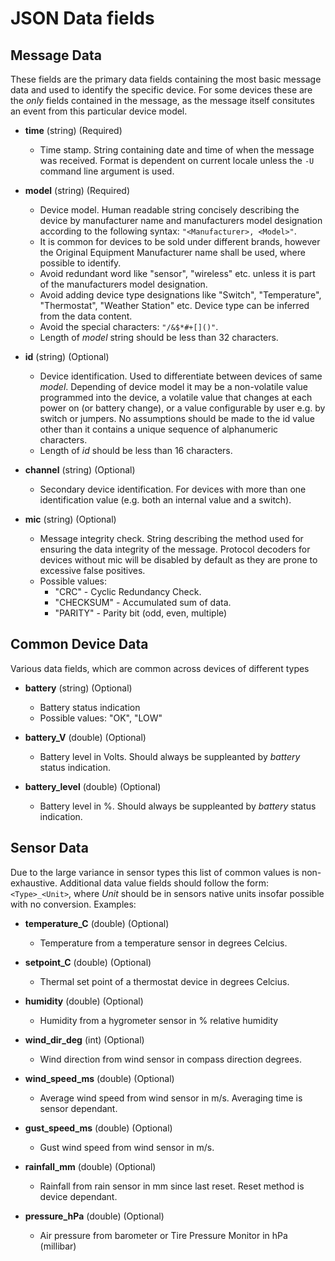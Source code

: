 # JSON Data fields

## Message Data
These fields are the primary data fields containing the most basic message data and used to identify the specific device. 
For some devices these are the *only* fields contained in the message, as the message itself consitutes an event from this
particular device model.

* **time** (string) (Required)
  * Time stamp. String containing date and time of when the message was received. Format is dependent on
    current locale unless the `-U` command line argument is used.

* **model** (string) (Required)
  * Device model. Human readable string concisely describing the device by manufacturer name 
    and manufacturers model designation according to the following syntax: `"<Manufacturer>, <Model>"`. 
  * It is common for devices to be sold under different brands, however the Original Equipment Manufacturer name
    shall be used, where possible to identify. 
  * Avoid redundant word like "sensor", "wireless" etc. unless it is part of the manufacturers model designation. 
  * Avoid adding device type designations like "Switch", "Temperature", "Thermostat", "Weather Station" etc. Device type can 
    be inferred from the data content. 
  * Avoid the special characters: `"/&$*#+[]()"`.
  * Length of *model* string should be less than 32 characters.

* **id** (string) (Optional)
  * Device identification. Used to differentiate between devices of same *model*. 
    Depending of device model it may be a non-volatile value programmed into the device, 
    a volatile value that changes at each power on (or battery change), or a value configurable by
    user e.g. by switch or jumpers. No assumptions should be made to the id value other than it contains
    a unique sequence of alphanumeric characters.
  * Length of *id* should be less than 16 characters.

* **channel** (string) (Optional)
  * Secondary device identification. For devices with more than one identification value 
    (e.g. both an internal value and a switch).

* **mic** (string) (Optional)
  * Message integrity check. String describing the method used for ensuring the data integrity
    of the message. Protocol decoders for devices without mic will be disabled by default as 
    they are prone to excessive false positives.
  * Possible values:
    * "CRC" - Cyclic Redundancy Check.
    * "CHECKSUM" - Accumulated sum of data.
    * "PARITY" - Parity bit (odd, even, multiple)

## Common Device Data
Various data fields, which are common across devices of different types 

* **battery** (string) (Optional)
  * Battery status indication
  * Possible values: "OK", "LOW"

* **battery_V** (double) (Optional)
  * Battery level in Volts. Should always be suppleanted by *battery* status indication.

* **battery_level** (double) (Optional)
  * Battery level in %. Should always be suppleanted by *battery* status indication.

## Sensor Data
Due to the large variance in sensor types this list of common values is non-exhaustive. Additional data value fields should follow the form: `<Type>_<Unit>`, where *Unit* should be in sensors native units insofar possible with no conversion.
Examples:

* **temperature_C** (double) (Optional)
  * Temperature from a temperature sensor in degrees Celcius.
  
* **setpoint_C** (double) (Optional)
  * Thermal set point of a thermostat device in degrees Celcius.
  
* **humidity** (double) (Optional)
  * Humidity from a hygrometer sensor in % relative humidity
  
* **wind_dir_deg** (int) (Optional)
  * Wind direction from wind sensor in compass direction degrees.
  
* **wind_speed_ms** (double) (Optional)
  * Average wind speed from wind sensor in m/s. Averaging time is sensor dependant.

* **gust_speed_ms** (double) (Optional)
  * Gust wind speed from wind sensor in m/s. 

* **rainfall_mm** (double) (Optional)
  * Rainfall from rain sensor in mm since last reset. Reset method is device dependant.
  
* **pressure_hPa** (double) (Optional)
  * Air pressure from barometer or Tire Pressure Monitor in hPa (millibar)
  
